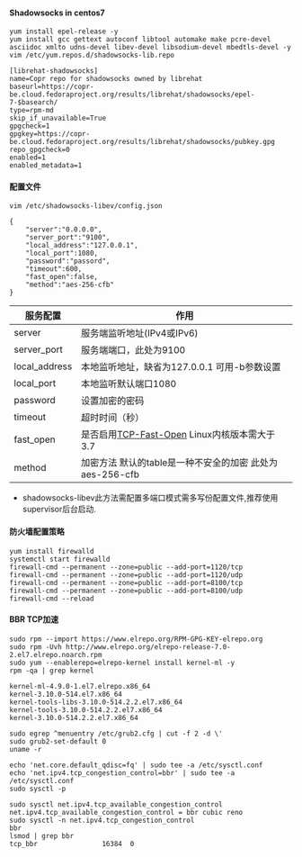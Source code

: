 #### Shadowsocks in centos7
```
yum install epel-release -y
yum install gcc gettext autoconf libtool automake make pcre-devel asciidoc xmlto udns-devel libev-devel libsodium-devel mbedtls-devel -y
vim /etc/yum.repos.d/shadowsocks-lib.repo

[librehat-shadowsocks]
name=Copr repo for shadowsocks owned by librehat
baseurl=https://copr-be.cloud.fedoraproject.org/results/librehat/shadowsocks/epel-7-$basearch/
type=rpm-md
skip_if_unavailable=True
gpgcheck=1
gpgkey=https://copr-be.cloud.fedoraproject.org/results/librehat/shadowsocks/pubkey.gpg
repo_gpgcheck=0
enabled=1
enabled_metadata=1
```
#### 配置文件
```
vim /etc/shadowsocks-libev/config.json

{
    "server":"0.0.0.0",
    "server_port":"9100",
    "local_address":"127.0.0.1",
    "local_port":1080,
    "password":"passord",
    "timeout":600,
    "fast_open":false,
    "method":"aes-256-cfb"
}
```
服务配置 | 作用 |
--- | --- |
server | 服务端监听地址(IPv4或IPv6) |
server_port | 服务端端口，此处为9100 |
local_address | 本地监听地址，缺省为127.0.0.1 可用-b参数设置 |
local_port | 本地监听默认端口1080 |
password | 设置加密的密码 |
timeout | 超时时间（秒）|
fast_open | 是否启用[TCP-Fast-Open](https://github.com/shadowsocks/shadowsocks/wiki/TCP-Fast-Open) Linux内核版本需大于3.7 |
method | 加密方法 默认的table是一种不安全的加密 此处为aes-256-cfb |

* shadowsocks-libev此方法需配置多端口模式需多写份配置文件,推荐使用supervisor后台启动.

#### 防火墙配置策略
```
yum install firewalld
systemctl start firewalld
firewall-cmd --permanent --zone=public --add-port=1120/tcp
firewall-cmd --permanent --zone=public --add-port=1120/udp
firewall-cmd --permanent --zone=public --add-port=8100/tcp
firewall-cmd --permanent --zone=public --add-port=8100/udp
firewall-cmd --reload
```
#### BBR TCP加速
```
sudo rpm --import https://www.elrepo.org/RPM-GPG-KEY-elrepo.org
sudo rpm -Uvh http://www.elrepo.org/elrepo-release-7.0-2.el7.elrepo.noarch.rpm
sudo yum --enablerepo=elrepo-kernel install kernel-ml -y
rpm -qa | grep kernel

kernel-ml-4.9.0-1.el7.elrepo.x86_64
kernel-3.10.0-514.el7.x86_64
kernel-tools-libs-3.10.0-514.2.2.el7.x86_64
kernel-tools-3.10.0-514.2.2.el7.x86_64
kernel-3.10.0-514.2.2.el7.x86_64

sudo egrep ^menuentry /etc/grub2.cfg | cut -f 2 -d \'
sudo grub2-set-default 0
uname -r

echo 'net.core.default_qdisc=fq' | sudo tee -a /etc/sysctl.conf
echo 'net.ipv4.tcp_congestion_control=bbr' | sudo tee -a /etc/sysctl.conf
sudo sysctl -p

sudo sysctl net.ipv4.tcp_available_congestion_control
net.ipv4.tcp_available_congestion_control = bbr cubic reno
sudo sysctl -n net.ipv4.tcp_congestion_control
bbr
lsmod | grep bbr
tcp_bbr                16384  0

```
